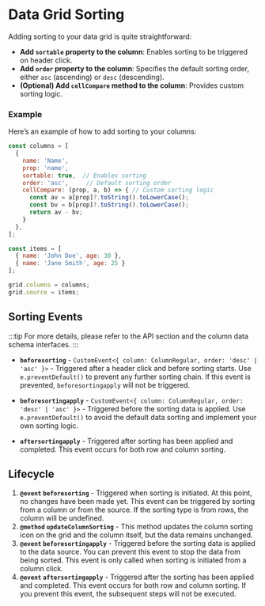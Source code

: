 # Data Grid Sorting

Adding sorting to your data grid is quite straightforward:

- **Add `sortable` property to the column**: Enables sorting to be triggered on header click.
- **Add `order` property to the column**: Specifies the default sorting order, either `asc` (ascending) or `desc` (descending).
- **(Optional) Add `cellCompare` method to the column**: Provides custom sorting logic.

### Example

Here’s an example of how to add sorting to your columns:

```javascript
const columns = [
  {
    name: 'Name',
    prop: 'name',
    sortable: true,  // Enables sorting
    order: 'asc',     // Default sorting order
    cellCompare: (prop, a, b) => { // Custom sorting logic
      const av = a[prop]?.toString().toLowerCase();
      const bv = b[prop]?.toString().toLowerCase();
      return av - bv;
    }
  },
];

const items = [
  { name: 'John Doe', age: 30 },
  { name: 'Jane Smith', age: 25 }
];

grid.columns = columns;
grid.source = items;
```



## Sorting Events

:::tip
For more details, please refer to the API section and the column data schema interfaces.
:::


- **`beforesorting`** - `CustomEvent<{ column: ColumnRegular, order: 'desc' | 'asc' }>` - Triggered after a header click and before sorting starts. Use `e.preventDefault()` to prevent any further sorting chain. If this event is prevented, `beforesortingapply` will not be triggered.

- **`beforesortingapply`** - `CustomEvent<{ column: ColumnRegular, order: 'desc' | 'asc' }>` - Triggered before the sorting data is applied. Use `e.preventDefault()` to avoid the default data sorting and implement your own sorting logic.

- **`aftersortingapply`** - Triggered after sorting has been applied and completed. This event occurs for both row and column sorting.



## Lifecycle

1. **`@event` `beforesorting`** - Triggered when sorting is initiated. At this point, no changes have been made yet. This event can be triggered by sorting from a column or from the source. If the sorting type is from rows, the column will be undefined.
2. **`@method` `updateColumnSorting`** - This method updates the column sorting icon on the grid and the column itself, but the data remains unchanged.
3. **`@event` `beforesortingapply`** - Triggered before the sorting data is applied to the data source. You can prevent this event to stop the data from being sorted. This event is only called when sorting is initiated from a column click.
4. **`@event` `aftersortingapply`** - Triggered after the sorting has been applied and completed. This event occurs for both row and column sorting. If you prevent this event, the subsequent steps will not be executed.
